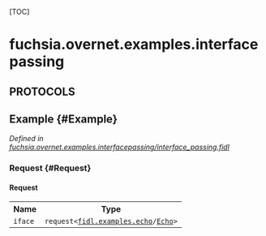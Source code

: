 [TOC]

# fuchsia.overnet.examples.interfacepassing


## **PROTOCOLS**

## Example {#Example}
*Defined in [fuchsia.overnet.examples.interfacepassing/interface_passing.fidl](https://fuchsia.googlesource.com/fuchsia/+/master/src/connectivity/overnet/examples/interface_passing/service/interface_passing.fidl#10)*


### Request {#Request}


#### Request
<table>
    <tr><th>Name</th><th>Type</th></tr>
    <tr>
            <td><code>iface</code></td>
            <td>
                <code>request&lt;<a class='link' href='../fidl.examples.echo/'>fidl.examples.echo</a>/<a class='link' href='../fidl.examples.echo/#Echo'>Echo</a>&gt;</code>
            </td>
        </tr></table>



















